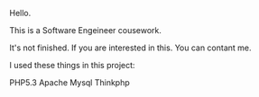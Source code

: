 Hello.  

This is a Software Engeineer cousework.  

It's not finished. If you are interested in this. You can contant me.

I used these things in this project:

PHP5.3
Apache
Mysql
Thinkphp